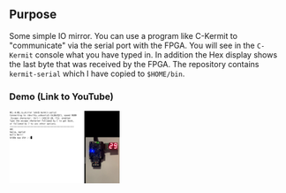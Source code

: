 ## Purpose

Some simple IO mirror. You can use a program like C-Kermit to "communicate"
via the serial port with the FPGA. You will see in the `C-Kermit` console what
you have typed in. In addition the Hex display shows the last byte that was
received by the FPGA. The repository contains `kermit-serial` which I have
copied to `$HOME/bin`. 

### Demo (Link to YouTube)

[<img src="https://github.com/michael-lehn/icebreaker-examples/blob/main/06_io_mirror/demo.png" width="200">](https://youtu.be/mC683P6qHus)
